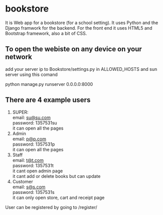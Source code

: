 # bookstore
It is Web app for a bookstore (for a school setting). It uses Python and the Django framwork for the backend. For the front end it uses HTML5 and Bootstrap framework, also a bit of CSS.

## To open the webiste on any device on your network

add your server ip to Bookstore/settings.py in ALLOWED_HOSTS and sun server using this comand

python manage.py runserver 0.0.0.0:8000


## There are 4 example users
1. SUPER:  
  email: su@su.com  
  password: 1357531su  
  it can open all the pages
2. Admin  
  email: p@p.com  
  password: 1357531p  
  it can open all the pages  
3. Staff  
  email: t@t.com  
  password: 1357531t  
  it cant open admin page  
  it cant add or delete books but can update  
4. Customer  
  email: s@s.com  
  password: 1357531s  
  it can only open store, cart and receipt page  

User can be registered by going to /register/
